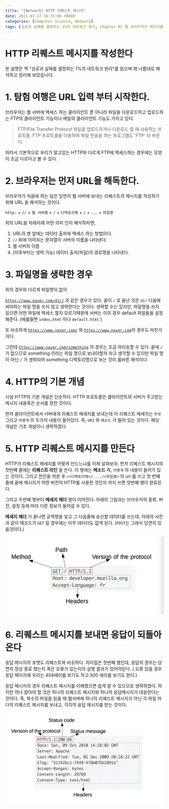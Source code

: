 ```yaml
---
title: "[Network] HTTP 리퀘스트 메시지"
date: 2021-01-17 16:33:00 +0800
categories: [Computer Science, Network]
tags: [성공과 실패를 결정하는 1%의 네트워크 원리, chapter 01 웹 브라우저가 메시지를 만든다]  
---
```


# HTTP 리퀘스트 메시지를 작성한다

본 설명은 책 "성공과 실패를 결정하는 1%의 네트워크 원리"를 읽으며 제 나름대로 해석하고 정리해 보았습니다.

# 1. 탐험 여행은 URL 입력 부터 시작한다.

브라우저는 웹 서버에 액세스 하는 클라이언트 뿐 아니라 파일을 다운로드하고 업로드하는 *FTP*의 클라이언트 기능이나 메일의 클라이언트 기능도 가지고 있다.

> FTP(File Transfer Protocol
파일을 업로드하거나 다운로드 할 때 사용하는 프로토콜, FTP 프로토콜을 이용하여 파일 전송을 하는 프로그램도 'FTP' 라 부른다.

따라서 기본적으로 우리가 알고있는 HTTP와 다르게 FTP에 엑세스하는 경우에는 모양이 조금 다르다고 볼 수 있다. 

# 2. 브라우저는 먼저 URL을 해독한다.

브라우저가 처음에 하는 일은 당연히 웹 서버에 보내는 리퀘스트의 메시지를 작성하기 위해 URL 을 해석하는 것이다.

`http:` +  `//`  +  `웹 서버명`  +  `/` +  `디렉토리명` +  `/` + ..... + `파일명`

위의 URL을 차례차례 어떤 의미 인지 해석하자면,

1. URL의 맨 앞에는 데이터 출처에 엑세스 하는 방법이다.
2. `//` 뒤에 이어지는 문자열이 서버의 이름을 나타낸다.
3. 웹 서버의 이름
4. (이후부터는 생략 가능) 데이터 출처(파일)의 경로명을 나타낸다.

# 3. 파일명을 생략한 경우

위의 경우와 다르게 파일명이 없이

[`https://www.naver.com/dir/`](https://www.naver.com/dir/) 과 같은 경우가 있다. 끝이 `/` 로 끝난 것은 `dir` 다음에 써야하는 파일 명을 쓰지 않고 생략한다는 것이다. 생략할 수는 있지만, 파일명을 쓰지 않으면 어떤 파일에 엑세스 할지 모르기때문에 서버는 이의 경우 default 파일들을 설정해준다. (예를들면 `index,html` 이나 `default.html` )

또 비슷하게 [`https://www.naver.com/`](https://www.naver.com/) 와 [`https://www.naver.com`](https://www.naver.com/)의 경우도 마찬가지다. 

그런데 [`https://www.naver.com/something`](https://www.naver.com/something) 의 경우는 조금 아리송할 수 있다. 끝에 `/` 가 없으므로 something 이라는 파일 명으로 보내야할까 라고 생각할 수 있지만 파일 명이 아닌 `/` 가 생략되어 something 디렉토리명으로 보는 것이 옳바른 해석이다.

# 4. HTTP의 기본 개념

사실 HTTP의 기본 개념은 단순하다. HTTP 프로토콜은 클라이언트와 서버가 주고받는 메시지 내용혹은 순서를 정한 것이다. 

먼저 클라이언트에서 서버에게 리퀘스트 메세지를 보내는데 이 리퀘스트 메세지는 `무엇` 그리고 `어떻게` 의 두가지 내용이 들어있다. 즉, `URI` 와 `메소드` 가 들어 있는 것이다. 해당 개념은 기초 개념이니 생략하겠다.

# 5. HTTP 리퀘스트 메시지를 만든다

HTTP가 리퀘스트 메세지를 어떻게 만드느냐를 이제 살펴보자. 먼저 리퀘스트 메시지의 첫번째 줄에는 **리퀘스트 라인** 을 쓴다. 이 행에는 **메소드** 즉, `어떻게` 의 내용이 들어가 있는 것이다. 그리고 한칸을 띄운 후 `/<디렉토리명>/..../<파일명>` 의 uri 를 쓰고 첫 번째 줄에 끝에 메시지가 어떤 버전의 HTTP를 사용한 것인지 까지 쓰면 첫번째 행이 완료된다.

그리고 두번째 행부터 **메세지 헤더** 행이 이어진다. 아래의 그림과는 브라우저의 종류, 버전, 설정 등에 따라 다른 정보가 들어갈 수 있다.

**메세지 헤더** 가 끝나면 공백행을 넣고 그 다음줄에 송신할 데이터를 쓰는데, 아래의 사진과 같이 메소드가 `GET` 일 경우에는 아무 데이터도 없게 된다. (`POST`는 그래서 당연히 있을것이다.)

![ㅍ1](\assets\img\ㅍ1.png)

# 6. 리퀘스트 메시지를 보내면 응답이 되돌아온다

응답 메시지의 포맷도 리퀘스트와 비슷하다. 차이점은 첫번째 행인데, 응답의 경우는 당연히 정상 종료 했는지 혹은 오류가 있는지의 실행 결과가 있어야된다. ( 오류 있을 경우 응답 페이지에 우리는 404에러를 보기도 하고 500 에러를 보기도 한다.) 

응답 메시지의 경우 리퀘스트 메시지를 이해했으면 쉽게 알 수 있으므로 생략하겠다. 하지만 하나 알아야 할 것은 하나의 리퀘스트 메시지와 하나의 응답메시지가 대응한다는 것이다. 즉, 복수의 파일을 읽을 때 웹서버에 하나의 리퀘스트 메시지가 아닌 각 파일 마다의 리퀘스트 메시지를 보내고, 각각의 응답 메시지를 받는 것이다.

![ㅍ](\assets\img\ㅍ.png)

